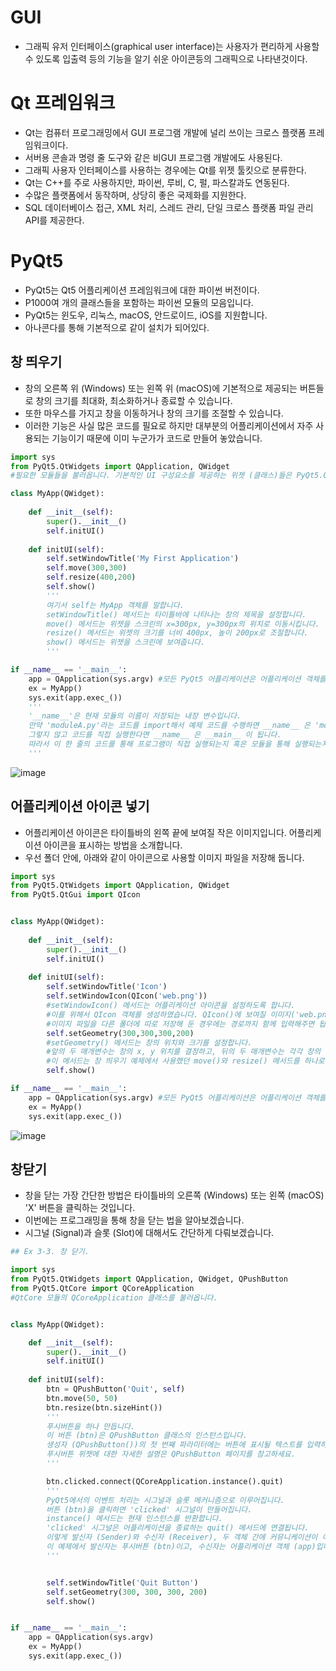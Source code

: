# GUI
- 그래픽 유저 인터페이스(graphical user interface)는 사용자가 편리하게 사용할 수 있도록 입출력 등의 기능을 알기 쉬운 아이콘등의 그래픽으로 나타낸것이다.

# Qt 프레임워크
- Qt는 컴퓨터 프로그래밍에서 GUI 프로그램 개발에 널리 쓰이는 크로스 플랫폼 프레임워크이다. 
- 서버용 콘솔과 명령 줄 도구와 같은 비GUI 프로그램 개발에도 사용된다.
- 그래픽 사용자 인터페이스를 사용하는 경우에는 Qt를 위젯 툴킷으로 분류한다.
- Qt는 C++를 주로 사용하지만, 파이썬, 루비, C, 펄, 파스칼과도 연동된다.
- 수많은 플랫폼에서 동작하며, 상당히 좋은 국제화를 지원한다.
- SQL 데이터베이스 접근, XML 처리, 스레드 관리, 단일 크로스 플랫폼 파일 관리 API를 제공한다.
# PyQt5
- PyQt5는 Qt5 어플리케이션 프레임워크에 대한 파이썬 버전이다.
- P1000여 개의 클래스들을 포함하는 파이썬 모듈의 모음입니다.
- PyQt5는 윈도우, 리눅스, macOS, 안드로이드, iOS를 지원합니다.
- 아나콘다를 통해 기본적으로 같이 설치가 되어있다.

## 창 띄우기
- 창의 오른쪽 위 (Windows) 또는 왼쪽 위 (macOS)에 기본적으로 제공되는 버튼들로 창의 크기를 최대화, 최소화하거나 종료할 수 있습니다.
- 또한 마우스를 가지고 창을 이동하거나 창의 크기를 조절할 수 있습니다.
- 이러한 기능은 사실 많은 코드를 필요로 하지만 대부분의 어플리케이션에서 자주 사용되는 기능이기 때문에 이미 누군가가 코드로 만들어 놓았습니다.

```py
import sys
from PyQt5.QtWidgets import QApplication, QWidget
#필요한 모듈들을 불러옵니다. 기본적인 UI 구성요소를 제공하는 위젯 (클래스)들은 PyQt5.QtWidgets 모듈에 포함되어 있습니다.

class MyApp(QWidget):
    
    def __init__(self):
        super().__init__()
        self.initUI()
        
    def initUI(self):
        self.setWindowTitle('My First Application')
        self.move(300,300)
        self.resize(400,200)
        self.show()
        '''
        여기서 self는 MyApp 객체를 말합니다.
        setWindowTitle() 메서드는 타이틀바에 나타나는 창의 제목을 설정합니다.
        move() 메서드는 위젯을 스크린의 x=300px, y=300px의 위치로 이동시킵니다.
        resize() 메서드는 위젯의 크기를 너비 400px, 높이 200px로 조절합니다.
        show() 메서드는 위젯을 스크린에 보여줍니다.
        '''

if __name__ == '__main__':
    app = QApplication(sys.argv) #모든 PyQt5 어플리케이션은 어플리케이션 객체를 생성해야 합니다.
    ex = MyApp()
    sys.exit(app.exec_())
    '''
    '__name__'은 현재 모듈의 이름이 저장되는 내장 변수입니다.
    만약 'moduleA.py'라는 코드를 import해서 예제 코드를 수행하면 __name__ 은 'moduleA'가 됩니다.
    그렇지 않고 코드를 직접 실행한다면 __name__ 은 __main__ 이 됩니다. 
    따라서 이 한 줄의 코드를 통해 프로그램이 직접 실행되는지 혹은 모듈을 통해 실행되는지를 확인합니다.
    '''   
```

![image](https://github.com/to7485/PYTHON1900/assets/54658614/2f8f41c5-4711-4ecf-ae41-74c3a0c93aa3)

## 어플리케이션 아이콘 넣기
- 어플리케이션 아이콘은 타이틀바의 왼쪽 끝에 보여질 작은 이미지입니다. 어플리케이션 아이콘을 표시하는 방법을 소개합니다.
- 우선 폴더 안에, 아래와 같이 아이콘으로 사용할 이미지 파일을 저장해 둡니다.

```py
import sys
from PyQt5.QtWidgets import QApplication, QWidget
from PyQt5.QtGui import QIcon


class MyApp(QWidget):
    
    def __init__(self):
        super().__init__()
        self.initUI()
        
    def initUI(self):
        self.setWindowTitle('Icon')
        self.setWindowIcon(QIcon('web.png'))
        #setWindowIcon() 메서드는 어플리케이션 아이콘을 설정하도록 합니다.
        #이를 위해서 QIcon 객체를 생성하였습니다. QIcon()에 보여질 이미지('web.png')를 입력합니다.
        #이미지 파일을 다른 폴더에 따로 저장해 둔 경우에는 경로까지 함께 입력해주면 됩니다.
        self.setGeometry(300,300,300,200)
        #setGeometry() 메서드는 창의 위치와 크기를 설정합니다.
        #앞의 두 매개변수는 창의 x, y 위치를 결정하고, 뒤의 두 매개변수는 각각 창의 너비와 높이를 결정합니다.
        #이 메서드는 창 띄우기 예제에서 사용했던 move()와 resize() 메서드를 하나로 합쳐놓은 것과 같습니다.
        self.show()

if __name__ == '__main__':
    app = QApplication(sys.argv) #모든 PyQt5 어플리케이션은 어플리케이션 객체를 생성해야 합니다.
    ex = MyApp()
    sys.exit(app.exec_())
```

![image](https://github.com/to7485/PYTHON1900/assets/54658614/2c4b65e6-798a-4100-b332-ddf8a65db6b4)

## 창닫기
- 창을 닫는 가장 간단한 방법은 타이틀바의 오른쪽 (Windows) 또는 왼쪽 (macOS) 'X' 버튼을 클릭하는 것입니다.
- 이번에는 프로그래밍을 통해 창을 닫는 법을 알아보겠습니다.
- 시그널 (Signal)과 슬롯 (Slot)에 대해서도 간단하게 다뤄보겠습니다.

```py
## Ex 3-3. 창 닫기.

import sys
from PyQt5.QtWidgets import QApplication, QWidget, QPushButton
from PyQt5.QtCore import QCoreApplication
#QtCore 모듈의 QCoreApplication 클래스를 불러옵니다.


class MyApp(QWidget):

    def __init__(self):
        super().__init__()
        self.initUI()
        
    def initUI(self):
        btn = QPushButton('Quit', self)
        btn.move(50, 50)
        btn.resize(btn.sizeHint())
        '''
        푸시버튼을 하나 만듭니다.
        이 버튼 (btn)은 QPushButton 클래스의 인스턴스입니다.
        생성자 (QPushButton())의 첫 번째 파라미터에는 버튼에 표시될 텍스트를 입력하고, 두 번째 파라미터에는 버튼이 위치할 부모 위젯을 입력합니다.
        푸시버튼 위젯에 대한 자세한 설명은 QPushButton 페이지를 참고하세요.
        '''

        btn.clicked.connect(QCoreApplication.instance().quit)
        '''
        PyQt5에서의 이벤트 처리는 시그널과 슬롯 메커니즘으로 이루어집니다.
        버튼 (btn)을 클릭하면 'clicked' 시그널이 만들어집니다.
        instance() 메서드는 현재 인스턴스를 반환합니다.
        'clicked' 시그널은 어플리케이션을 종료하는 quit() 메서드에 연결됩니다.
        이렇게 발신자 (Sender)와 수신자 (Receiver), 두 객체 간에 커뮤니케이션이 이루어집니다.
        이 예제에서 발신자는 푸시버튼 (btn)이고, 수신자는 어플리케이션 객체 (app)입니다.
        '''


        self.setWindowTitle('Quit Button')
        self.setGeometry(300, 300, 300, 200)
        self.show()


if __name__ == '__main__':
    app = QApplication(sys.argv)
    ex = MyApp()
    sys.exit(app.exec_())
```


